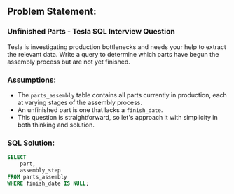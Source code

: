## Problem Statement:  
### Unfinished Parts - Tesla SQL Interview Question  

Tesla is investigating production bottlenecks and needs your help to extract the relevant data. Write a query to determine which parts have begun the assembly process but are not yet finished.

### Assumptions:  
- The `parts_assembly` table contains all parts currently in production, each at varying stages of the assembly process.  
- An unfinished part is one that lacks a `finish_date`.  
- This question is straightforward, so let's approach it with simplicity in both thinking and solution.  

### SQL Solution:
```sql
SELECT 
    part, 
    assembly_step 
FROM parts_assembly 
WHERE finish_date IS NULL;

